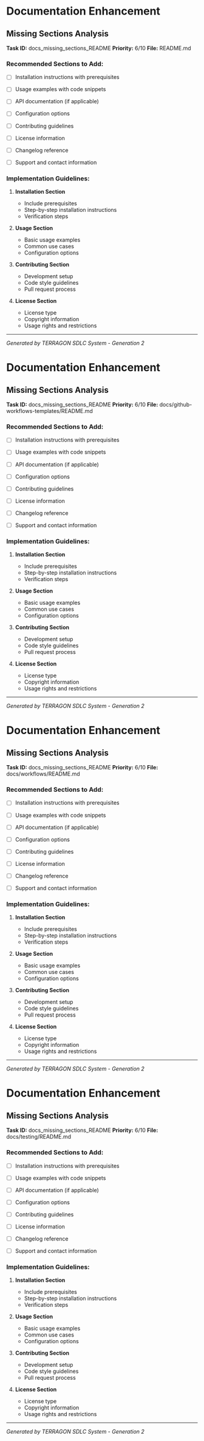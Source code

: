 
# Documentation Enhancement

## Missing Sections Analysis
**Task ID:** docs_missing_sections_README
**Priority:** 6/10
**File:** README.md

### Recommended Sections to Add:


- [ ] Installation instructions with prerequisites
- [ ] Usage examples with code snippets  
- [ ] API documentation (if applicable)
- [ ] Configuration options
- [ ] Contributing guidelines
- [ ] License information
- [ ] Changelog reference
- [ ] Support and contact information


### Implementation Guidelines:

1. **Installation Section**
   - Include prerequisites
   - Step-by-step installation instructions
   - Verification steps

2. **Usage Section**
   - Basic usage examples
   - Common use cases
   - Configuration options

3. **Contributing Section**
   - Development setup
   - Code style guidelines
   - Pull request process

4. **License Section**
   - License type
   - Copyright information
   - Usage rights and restrictions

---
*Generated by TERRAGON SDLC System - Generation 2*

# Documentation Enhancement

## Missing Sections Analysis
**Task ID:** docs_missing_sections_README
**Priority:** 6/10
**File:** docs/github-workflows-templates/README.md

### Recommended Sections to Add:


- [ ] Installation instructions with prerequisites
- [ ] Usage examples with code snippets  
- [ ] API documentation (if applicable)
- [ ] Configuration options
- [ ] Contributing guidelines
- [ ] License information
- [ ] Changelog reference
- [ ] Support and contact information


### Implementation Guidelines:

1. **Installation Section**
   - Include prerequisites
   - Step-by-step installation instructions
   - Verification steps

2. **Usage Section**
   - Basic usage examples
   - Common use cases
   - Configuration options

3. **Contributing Section**
   - Development setup
   - Code style guidelines
   - Pull request process

4. **License Section**
   - License type
   - Copyright information
   - Usage rights and restrictions

---
*Generated by TERRAGON SDLC System - Generation 2*

# Documentation Enhancement

## Missing Sections Analysis
**Task ID:** docs_missing_sections_README
**Priority:** 6/10
**File:** docs/workflows/README.md

### Recommended Sections to Add:


- [ ] Installation instructions with prerequisites
- [ ] Usage examples with code snippets  
- [ ] API documentation (if applicable)
- [ ] Configuration options
- [ ] Contributing guidelines
- [ ] License information
- [ ] Changelog reference
- [ ] Support and contact information


### Implementation Guidelines:

1. **Installation Section**
   - Include prerequisites
   - Step-by-step installation instructions
   - Verification steps

2. **Usage Section**
   - Basic usage examples
   - Common use cases
   - Configuration options

3. **Contributing Section**
   - Development setup
   - Code style guidelines
   - Pull request process

4. **License Section**
   - License type
   - Copyright information
   - Usage rights and restrictions

---
*Generated by TERRAGON SDLC System - Generation 2*

# Documentation Enhancement

## Missing Sections Analysis
**Task ID:** docs_missing_sections_README
**Priority:** 6/10
**File:** docs/testing/README.md

### Recommended Sections to Add:


- [ ] Installation instructions with prerequisites
- [ ] Usage examples with code snippets  
- [ ] API documentation (if applicable)
- [ ] Configuration options
- [ ] Contributing guidelines
- [ ] License information
- [ ] Changelog reference
- [ ] Support and contact information


### Implementation Guidelines:

1. **Installation Section**
   - Include prerequisites
   - Step-by-step installation instructions
   - Verification steps

2. **Usage Section**
   - Basic usage examples
   - Common use cases
   - Configuration options

3. **Contributing Section**
   - Development setup
   - Code style guidelines
   - Pull request process

4. **License Section**
   - License type
   - Copyright information
   - Usage rights and restrictions

---
*Generated by TERRAGON SDLC System - Generation 2*
